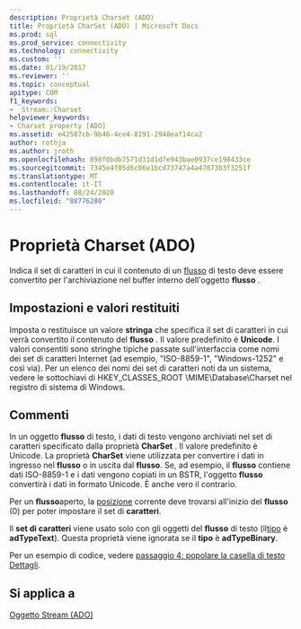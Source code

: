 ```yaml
---
description: Proprietà Charset (ADO)
title: Proprietà CharSet (ADO) | Microsoft Docs
ms.prod: sql
ms.prod_service: connectivity
ms.technology: connectivity
ms.custom: ''
ms.date: 01/19/2017
ms.reviewer: ''
ms.topic: conceptual
apitype: COM
f1_keywords:
- _Stream::Charset
helpviewer_keywords:
- Charset property [ADO]
ms.assetid: e42507cb-9b46-4ce4-8191-2948eaf14ca2
author: rothja
ms.author: jroth
ms.openlocfilehash: 898f0bdb7571d31d1d7e943bae0937ce198433ce
ms.sourcegitcommit: 7345e4f05d6c06e1bcd73747a4a47873b3f3251f
ms.translationtype: MT
ms.contentlocale: it-IT
ms.lasthandoff: 08/24/2020
ms.locfileid: "88776280"
---
```

# <a name="charset-property-ado"></a>Proprietà Charset (ADO)
Indica il set di caratteri in cui il contenuto di un [flusso](./stream-object-ado.md) di testo deve essere convertito per l'archiviazione nel buffer interno dell'oggetto **flusso** .  
  
## <a name="settings-and-return-values"></a>Impostazioni e valori restituiti  
 Imposta o restituisce un valore **stringa** che specifica il set di caratteri in cui verrà convertito il contenuto del **flusso** . Il valore predefinito è **Unicode**. I valori consentiti sono stringhe tipiche passate sull'interfaccia come nomi dei set di caratteri Internet (ad esempio, "ISO-8859-1", "Windows-1252" e così via). Per un elenco dei nomi dei set di caratteri noti da un sistema, vedere le sottochiavi di HKEY_CLASSES_ROOT \MIME\Database\Charset nel registro di sistema di Windows.  
  
## <a name="remarks"></a>Commenti  
 In un oggetto **flusso** di testo, i dati di testo vengono archiviati nel set di caratteri specificato dalla proprietà **CharSet** . Il valore predefinito è Unicode. La proprietà **CharSet** viene utilizzata per convertire i dati in ingresso nel **flusso** o in uscita dal **flusso**. Se, ad esempio, il **flusso** contiene dati ISO-8859-1 e i dati vengono copiati in un BSTR, l'oggetto **flusso** convertirà i dati in formato Unicode. È anche vero il contrario.  
  
 Per un **flusso**aperto, la [posizione](./position-property-ado.md) corrente deve trovarsi all'inizio del **flusso** (0) per poter impostare il set di **caratteri**.  
  
 Il **set di caratteri** viene usato solo con gli oggetti del **flusso** di testo (il[tipo](./type-property-ado-stream.md) è **adTypeText**). Questa proprietà viene ignorata se il **tipo** è **adTypeBinary**.  
  
 Per un esempio di codice, vedere [passaggio 4: popolare la casella di testo Dettagli](../../guide/data/step-4-populate-the-details-text-box.md).  
  
## <a name="applies-to"></a>Si applica a  
 [Oggetto Stream (ADO)](./stream-object-ado.md)